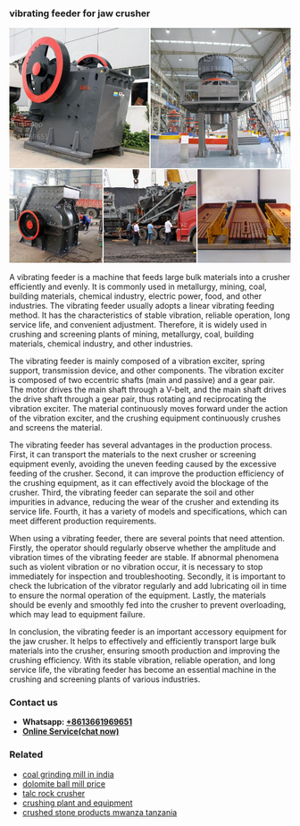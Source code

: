 <h3>vibrating feeder for jaw crusher</h3><img src='1708332363.jpg' alt=''><p>A vibrating feeder is a machine that feeds large bulk materials into a crusher efficiently and evenly. It is commonly used in metallurgy, mining, coal, building materials, chemical industry, electric power, food, and other industries. The vibrating feeder usually adopts a linear vibrating feeding method. It has the characteristics of stable vibration, reliable operation, long service life, and convenient adjustment. Therefore, it is widely used in crushing and screening plants of mining, metallurgy, coal, building materials, chemical industry, and other industries.</p><p>The vibrating feeder is mainly composed of a vibration exciter, spring support, transmission device, and other components. The vibration exciter is composed of two eccentric shafts (main and passive) and a gear pair. The motor drives the main shaft through a V-belt, and the main shaft drives the drive shaft through a gear pair, thus rotating and reciprocating the vibration exciter. The material continuously moves forward under the action of the vibration exciter, and the crushing equipment continuously crushes and screens the material.</p><p>The vibrating feeder has several advantages in the production process. First, it can transport the materials to the next crusher or screening equipment evenly, avoiding the uneven feeding caused by the excessive feeding of the crusher. Second, it can improve the production efficiency of the crushing equipment, as it can effectively avoid the blockage of the crusher. Third, the vibrating feeder can separate the soil and other impurities in advance, reducing the wear of the crusher and extending its service life. Fourth, it has a variety of models and specifications, which can meet different production requirements.</p><p>When using a vibrating feeder, there are several points that need attention. Firstly, the operator should regularly observe whether the amplitude and vibration times of the vibrating feeder are stable. If abnormal phenomena such as violent vibration or no vibration occur, it is necessary to stop immediately for inspection and troubleshooting. Secondly, it is important to check the lubrication of the vibrator regularly and add lubricating oil in time to ensure the normal operation of the equipment. Lastly, the materials should be evenly and smoothly fed into the crusher to prevent overloading, which may lead to equipment failure.</p><p>In conclusion, the vibrating feeder is an important accessory equipment for the jaw crusher. It helps to effectively and efficiently transport large bulk materials into the crusher, ensuring smooth production and improving the crushing efficiency. With its stable vibration, reliable operation, and long service life, the vibrating feeder has become an essential machine in the crushing and screening plants of various industries.</p><h3>Contact us</h3><ul><li><strong>Whatsapp:&nbsp;<a href="https://wa.me/8613661969651">+8613661969651</a></strong></li><li><a href="https://swt.shibang-china.com/?git&amp;zhl&amp;vibrating feeder for jaw crusher"><strong>Online Service(chat now)</strong></a></li></ul><h3>Related</h3><ul><li><a href='coal grinding mill in india.md'>coal grinding mill in india</a></li><li><a href='dolomite ball mill price.md'>dolomite ball mill price</a></li><li><a href='talc rock crusher.md'>talc rock crusher</a></li><li><a href='crushing plant and equipment.md'>crushing plant and equipment</a></li><li><a href='crushed stone products mwanza tanzania.md'>crushed stone products mwanza tanzania</a></li></ul>
